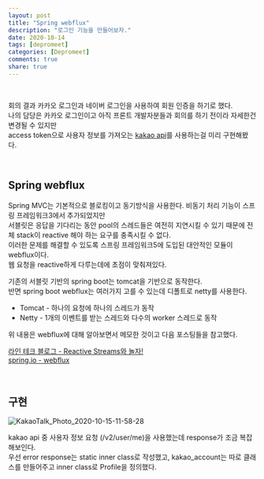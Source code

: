 ```yaml
---
layout: post
title: "Spring webflux"  
description: "로그인 기능을 만들어보자."
date: 2020-10-14
tags: [depromeet]
categories: [Depromeet]
comments: true
share: true
--- 
```


<br />    

회의 결과 카카오 로그인과 네이버 로그인을 사용하여 회원 인증을 하기로 했다.     
나의 담당은 카카오 로그인이고 아직 프론트 개발자분들과 회의를 하기 전이라 자세한건 변경될 수 있지만   
access token으로 사용자 정보를 가져오는 [kakao api](https://developers.kakao.com/docs/latest/ko/kakaologin/rest-api#req-user-info)를 사용하는걸 미리 구현해봤다.       

 
<br />      
 
 
## Spring webflux   

Spring MVC는 기본적으로 블로킹이고 동기방식을 사용한다. 비동기 처리 기능이 스프링 프레임워크3에서 추가되었지만     
서블릿은 응답을 기다리는 동안 pool의 스레드들은 여전히 지연시킬 수 있기 때문에 전체 stack이 reactive 해야 하는 요구를 충족시킬 수 없다.         
이러한 문제를 해결할 수 있도록 스프링 프레임워크5에 도입된 대안적인 모듈이 webflux이다.   
웹 요청을 reactive하게 다루는데에 초점이 맞춰져있다.        

기존의 서블릿 기반의 spring boot는 tomcat을 기반으로 동작한다.   
반면 spring boot webflux는 여러가지 고를 수 있는데 디폴트로 netty를 사용한다.   

- Tomcat - 하나의 요청에 하나의 스레드가 동작   
- Netty - 1개의 이벤트를 받는 스레드와 다수의 worker 스레드로 동작      

위 내용은 webflux에 대해 알아보면서 메모한 것이고 다음 포스팅들을 참고했다.    

[라인 테크 블로그 - Reactive Streams와 놀자!](https://engineering.linecorp.com/ko/blog/reactive-streams-with-armeria-1/)    
[spring.io - webflux](https://docs.spring.io/spring-framework/docs/current/spring-framework-reference/web-reactive.html#webflux)   

<br />         

 
## 구현   
 
![KakaoTalk_Photo_2020-10-15-11-58-28](https://user-images.githubusercontent.com/33855307/96071771-c4f6c500-0edd-11eb-8cf7-e24cee35b390.jpeg)    
 

kakao api 중 사용자 정보 요청 (/v2/user/me)을 사용했는데 response가 조금 복잡해보인다.          
우선 error response는 static inner class로 작성했고, kakao_account는 따로 클래스를 만들어주고 inner class로 Profile을 정의했다.    

   


 